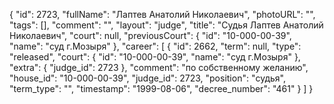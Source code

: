 {
    "id": 2723,
    "fullName": "Лаптев Анатолий Николаевич",
    "photoURL": "",
    "tags": [],
    "comment": "",
    "layout": "judge",
    "title": "Судья Лаптев Анатолий Николаевич",
    "court": null,
    "previousCourt": {
        "id": "10-000-00-39",
        "name": "суд г.Мозыря"
    },
    "career": [
        {
            "id": 2662,
            "term": null,
            "type": "released",
            "court": {
                "id": "10-000-00-39",
                "name": "суд г.Мозыря"
            },
            "extra": {
                "judge_id": 2723
            },
            "comment": "по собственному желанию",
            "house_id": "10-000-00-39",
            "judge_id": 2723,
            "position": "судья",
            "term_type": "",
            "timestamp": "1999-08-06",
            "decree_number": "461"
        }
    ]
}